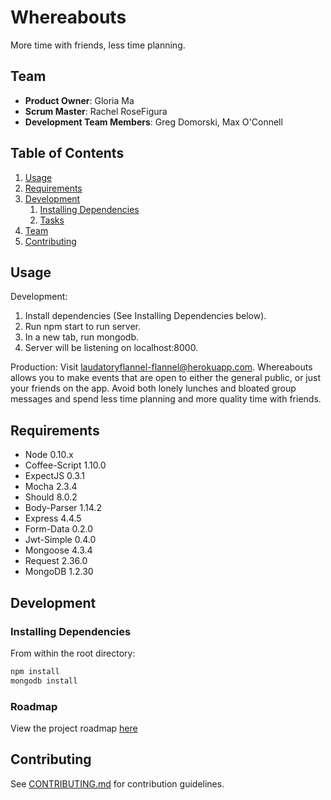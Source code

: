 # Whereabouts

More time with friends, less time planning.

## Team

  - __Product Owner__: Gloria Ma
  - __Scrum Master__: Rachel RoseFigura
  - __Development Team Members__: Greg Domorski, Max O'Connell

## Table of Contents
1. [Usage](#Usage)
1. [Requirements](#requirements)
1. [Development](#development)
    1. [Installing Dependencies](#installing-dependencies)
    1. [Tasks](#tasks)
1. [Team](#team)
1. [Contributing](#contributing)

## Usage

Development:
1. Install dependencies (See Installing Dependencies below).
2. Run npm start to run server.
3. In a new tab, run mongodb.
4. Server will be listening on localhost:8000.

Production:
Visit laudatoryflannel-flannel@herokuapp.com. Whereabouts allows you to make events that are open to either the general public, or just your friends on the app. Avoid both lonely lunches and bloated group messages and spend less time planning and more quality time with friends.

## Requirements

- Node 0.10.x
- Coffee-Script 1.10.0
- ExpectJS 0.3.1
- Mocha 2.3.4
- Should 8.0.2
- Body-Parser 1.14.2
- Express 4.4.5
- Form-Data 0.2.0
- Jwt-Simple 0.4.0
- Mongoose 4.3.4
- Request 2.36.0
- MongoDB 1.2.30

## Development

### Installing Dependencies

From within the root directory:

```sh
npm install
mongodb install
```

### Roadmap

View the project roadmap [here](https://github.com/laudatory-flannel/laudatory-flannel/issues)


## Contributing

See [CONTRIBUTING.md](CONTRIBUTING.md) for contribution guidelines.
